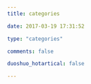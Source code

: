 ```yaml
---
title: categories

date: 2017-03-19 17:31:52

type: "categories"

comments: false

duoshuo_hotartical: false

---
```

